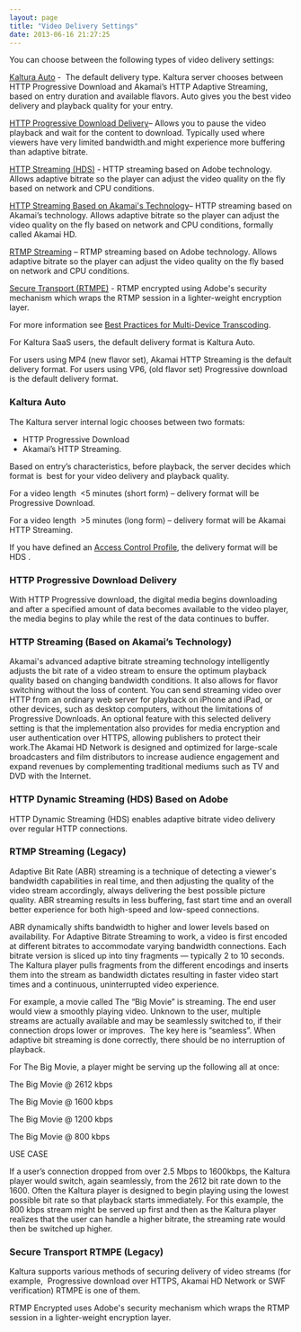 ```yaml
---
layout: page
title: "Video Delivery Settings"
date: 2013-06-16 21:27:25
---
```


You can choose between the following types of video delivery settings:

[Kaltura Auto][1] -  The default delivery type. Kaltura server chooses between HTTP Progressive Download and Akamai’s HTTP Adaptive Streaming, based on entry duration and available flavors. Auto gives you the best video delivery and playback quality for your entry.

 [1]: #auto

[HTTP Progressive Download Delivery][2]– Allows you to pause the video playback and wait for the content to download. Typically used where viewers have very limited bandwidth.and might experience more buffering than adaptive bitrate.

 [2]: #progressive

[HTTP Streaming (HDS)][3] - HTTP streaming based on Adobe technology. Allows adaptive bitrate so the player can adjust the video quality on the fly based on network and CPU conditions.

 [3]: #hds

[HTTP Streaming Based on Akamai's Technology][4]– HTTP streaming based on Akamai’s technology. Allows adaptive bitrate so the player can adjust the video quality on the fly based on network and CPU conditions, formally called Akamai HD.

 [4]: #akamai

[RTMP Streaming][5] – RTMP streaming based on Adobe technology. Allows adaptive bitrate so the player can adjust the video quality on the fly based on network and CPU conditions.

 [5]: #rtmp

[Secure Transport (RTMPE)][6] - RTMP encrypted using Adobe's security mechanism which wraps the RTMP session in a lighter-weight encryption layer.

 [6]: #rtmpe

For more information see <a href="{{site.url}}/documentation/Knowledge/best-practices-multi-device-transcoding.html" target="_blank">Best Practices for Multi-Device Transcoding</a>.

For Kaltura SaaS users, the default delivery format is Kaltura Auto.

For users using MP4 (new flavor set), Akamai HTTP Streaming is the default delivery format. For users using VP6, (old flavor set) Progressive download is the default delivery format.

### <a name="auto"></a>Kaltura Auto

The Kaltura server internal logic chooses between two formats:

*   HTTP Progressive Download
*   Akamai’s HTTP Streaming. 

Based on entry’s characteristics, before playback, the server decides which format is  best for your video delivery and playback quality.

For a video length  <5 minutes (short form) – delivery format will be Progressive Download.

For a video length  >5 minutes (long form) – delivery format will be Akamai HTTP Streaming.

If you have defined an <a href="{{site.url}}/documentation/Knowledge/kaltura-media-access-control-model.html" target="_blank">Access Control Profile</a>, the delivery format will be HDS .

### <a name="progressive"></a>HTTP Progressive Download Delivery

With HTTP Progressive download, the digital media begins downloading and after a specified amount of data becomes available to the video player, the media begins to play while the rest of the data continues to buffer.

[][7]

 [7]: http://www.kaltura.com/content/docs/falconHelp/NetHelp/Documents/akamaihdnetworkallow.htm

### <a name="akamai"></a>HTTP Streaming (Based on Akamai’s Technology)

Akamai's advanced adaptive bitrate streaming technology intelligently adjusts the bit rate of a video stream to ensure the optimum playback quality based on changing bandwidth conditions. It also allows for flavor switching without the loss of content. You can send streaming video over HTTP from an ordinary web server for playback on iPhone and iPad, or other devices, such as desktop computers, without the limitations of Progressive Downloads. An optional feature with this selected delivery setting is that the implementation also provides for media encryption and user authentication over HTTPS, allowing publishers to protect their work.The Akamai HD Network is designed and optimized for large-scale broadcasters and film distributors to increase audience engagement and expand revenues by complementing traditional mediums such as TV and DVD with the Internet.

### <a name="hds"></a>HTTP Dynamic Streaming (HDS) Based on Adobe

HTTP Dynamic Streaming (HDS) enables adaptive bitrate video delivery over regular HTTP connections.

### <a name="rtmp"></a>RTMP Streaming (Legacy)

Adaptive Bit Rate (ABR) streaming is a technique of detecting a viewer's bandwidth capabilities in real time, and then adjusting the quality of the video stream accordingly, always delivering the best possible picture quality. ABR streaming results in less buffering, fast start time and an overall better experience for both high-speed and low-speed connections.

ABR dynamically shifts bandwidth to higher and lower levels based on availability. For Adaptive Bitrate Streaming to work, a video is first encoded at different bitrates to accommodate varying bandwidth connections. Each bitrate version is sliced up into tiny fragments — typically 2 to 10 seconds. The Kaltura player pulls fragments from the different encodings and inserts them into the stream as bandwidth dictates resulting in faster video start times and a continuous, uninterrupted video experience.

For example, a movie called The “Big Movie” is streaming. The end user would view a smoothly playing video. Unknown to the user, multiple streams are actually available and may be seamlessly switched to, if their connection drops lower or improves.  The key here is “seamless”. When adaptive bit streaming is done correctly, there should be no interruption of playback.

For The Big Movie, a player might be serving up the following all at once:

The Big Movie @ 2612 kbps

The Big Movie @ 1600 kbps

The Big Movie @ 1200 kbps

The Big Movie @ 800 kbps

<p class="Sub-Heading">
  USE CASE
</p>

If a user’s connection dropped from over 2.5 Mbps to 1600kbps, the Kaltura player would switch, again seamlessly, from the 2612 bit rate down to the 1600. Often the Kaltura player is designed to begin playing using the lowest possible bit rate so that playback starts immediately. For this example, the 800 kbps stream might be served up first and then as the Kaltura player realizes that the user can handle a higher bitrate, the streaming rate would then be switched up higher.

### <a name="rtmpe"></a>Secure Transport RTMPE (Legacy)

Kaltura supports various methods of securing delivery of video streams (for example,  Progressive download over HTTPS, Akamai HD Network or SWF verification) RTMPE is one of them.

RTMP Encrypted uses Adobe's security mechanism which wraps the RTMP session in a lighter-weight encryption layer.